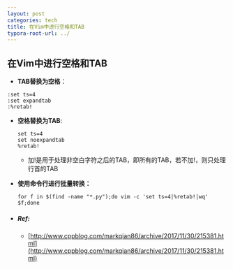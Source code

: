```yaml
---
layout: post
categories: tech
title: 在Vim中进行空格和TAB
typora-root-url: ../
---
```

## 在Vim中进行空格和TAB

- **TAB替换为空格**：

```vim
:set ts=4
:set expandtab
:%retab!
```

- **空格替换为TAB**:

  ```
  set ts=4
  set noexpandtab
  %retab!
  ```

  - 加!是用于处理非空白字符之后的TAB，即所有的TAB，若不加!，则只处理行首的TAB

  	

- **使用命令行进行批量转换：**

	```shell
	for f in $(find -name "*.py");do vim -c 'set ts=4|%retab!|wq' $f;done
	```

	

- ##### Ref:
	- [http://www.cppblog.com/markqian86/archive/2017/11/30/215381.html](http://www.cppblog.com/markqian86/archive/2017/11/30/215381.html)

